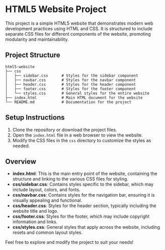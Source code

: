 # HTML5 Website Project

This project is a simple HTML5 website that demonstrates modern web development practices using HTML and CSS. It is structured to include separate CSS files for different components of the website, promoting modularity and maintainability.

## Project Structure

```
html5-website
├── css
│   ├── sidebar.css      # Styles for the sidebar component
│   ├── navbar.css       # Styles for the navbar component
│   ├── header.css       # Styles for the header component
│   ├── footer.css       # Styles for the footer component
│   └── styles.css       # General styles for the entire website
├── index.html           # Main HTML document for the website
└── README.md            # Documentation for the project
```

## Setup Instructions

1. Clone the repository or download the project files.
2. Open the `index.html` file in a web browser to view the website.
3. Modify the CSS files in the `css` directory to customize the styles as needed.

## Overview

- **index.html**: This is the main entry point of the website, containing the structure and linking to the various CSS files for styling.
- **css/sidebar.css**: Contains styles specific to the sidebar, which may include layout, colors, and fonts.
- **css/navbar.css**: Contains styles for the navigation bar, ensuring it is visually appealing and functional.
- **css/header.css**: Styles for the header section, typically including the website title and logo.
- **css/footer.css**: Styles for the footer, which may include copyright information and links.
- **css/styles.css**: General styles that apply across the website, including resets and common layout styles.

Feel free to explore and modify the project to suit your needs!
